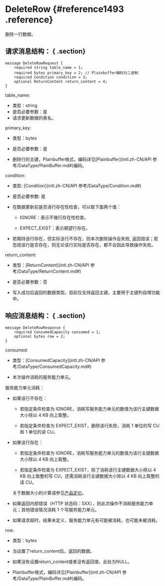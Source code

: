 # DeleteRow {#reference1493 .reference}

删除一行数据。

## 请求消息结构： { .section}

```language-pb
message DeleteRowRequest {
    required string table_name = 1;
    required bytes primary_key = 2; // Plainbuffer编码为二进制
    required Condition condition = 3;
    optional ReturnContent return_content = 4; 
}

```

table\_name:

-   类型：string
-   是否必要参数：是
-   请求更新数据的表名。

primary\_key:

-   类型：bytes

-   是否必要参数：是

-   删除行的主键，Plainbuffer格式，编码详见[Plainbuffer](intl.zh-CN/API 参考/DataType/PlainBuffer.md#)编码。


condition:

-   类型: [Condition](intl.zh-CN/API 参考/DataType/Condition.md#) 

-   是否必要参数: 是

-   在数据更新前是否进行存在性检查，可以取下面两个值：

    -   IGNORE：表示不做行存在性检查。

    -   EXPECT\_EXIST：表示期望行存在。

-   若期待该行存在，但实际该行不存在，则本次删除操作会失败, 返回错误；若忽视该行是否存在，则无论该行实际是否存在，都不会因此导致操作失败。


return\_content:

-   类型：[ReturnContent](intl.zh-CN/API 参考/DataType/ReturnContent.md#) 

-   是否必要参数：否

-   写入成功后返回的数据类型。目前仅支持返回主键，主要用于主键列自增功能中。


## 响应消息结构： { .section}

```language-pb
message DeleteRowResponse {
    required ConsumedCapacity consumed = 1;
    optional bytes row = 2;
}

```

consumed:

-   类型：[ConsumedCapacity](intl.zh-CN/API 参考/DataType/ConsumedCapacity.md#) 

-   本次操作消耗的服务能力单元。


服务能力单元消耗：

-   如果该行不存在：

    -   若指定条件检查为 IGNORE，消耗写服务能力单元的数值为该行主键数据大小除以 4 KB 向上取整。

    -   若指定条件检查为 EXPECT\_EXIST，删除该行失败，消耗 1 单位的写 CU 和 1 单位的读 CU。

-   如果该行存在：

    -   若指定条件检查为 IGNORE，消耗写服务能力单元的数值为该行主键数据大小除以 4 KB 向上取整。

    -   若指定条件检查为 EXPECT\_EXIST，除了消耗该行主键数据大小除以 4 KB 向上取整的写 CU，还需消耗该行主键数据大小除以 4 KB 向上取整的读 CU。

    关于数据大小的计算请参见[产品定价](../../../../intl.zh-CN/产品定价/计量项和计费说明.md#)。

-   如果返回内部错误（HTTP 状态码：5XX），则此次操作不消耗服务能力单元；其他错误情况消耗 1 个写服务能力单元。

-   如果请求超时，结果未定义，服务能力单元有可能被消耗，也可能未被消耗。


row:

-   类型：bytes

-   当设置了return\_content后，返回的数据。

-   如果没有设置return\_content或者没有返回值，此处为NULL。

-   Plainbuffer格式，编码详见[Plainbuffer](intl.zh-CN/API 参考/DataType/PlainBuffer.md#)编码。



